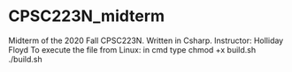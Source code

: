 # CPSC223N_midterm
 Midterm of the 2020 Fall CPSC223N. 
 Written in Csharp. 
 Instructor: Holliday Floyd
 To execute the file from Linux: in cmd type 
 chmod +x build.sh 
 ./build.sh 
